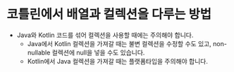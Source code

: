 # 코틀린에서 배열과 컬렉션을 다루는 방법

- Java와 Kotlin 코드를 섞어 컬렉션을 사용할 때에는 주의해야 합니다.
  - Java에서 Kotlin 컬렉션을 가져갈 때는 불변 컬렉션을 수정할 수도 있고, non-nullable 컬렉션에 null을 넣을 수도 있습니다.
  - Kotlin에서 Java 컬렉션을 가져갈 때는 플랫폼타입을 주의해야 합니다.